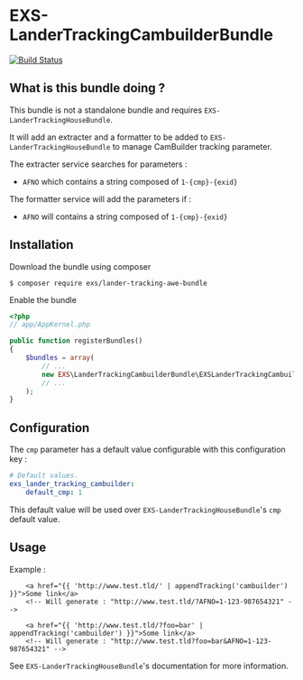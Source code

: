 # EXS-LanderTrackingCambuilderBundle

[![Build Status](https://travis-ci.org/ExSituMarketing/EXS-LanderTrackingCambuilderBundle.svg)](https://travis-ci.org/ExSituMarketing/EXS-LanderTrackingCambuilderBundle)

## What is this bundle doing ?

This bundle is not a standalone bundle and requires `EXS-LanderTrackingHouseBundle`.

It will add an extracter and a formatter to be added to `EXS-LanderTrackingHouseBundle` to manage CamBuilder tracking parameter.

The extracter service searches for parameters :
- `AFNO` which contains a string composed of `1-{cmp}-{exid}`

The formatter service will add the parameters if  :
- `AFNO` will contains a string composed of `1-{cmp}-{exid}`

## Installation

Download the bundle using composer

```
$ composer require exs/lander-tracking-awe-bundle
```

Enable the bundle

```php
<?php
// app/AppKernel.php

public function registerBundles()
{
    $bundles = array(
        // ...
        new EXS\LanderTrackingCambuilderBundle\EXSLanderTrackingCambuilderBundle(),
        // ...
    );
}
```

## Configuration

The `cmp` parameter has a default value configurable with this configuration key : 

```yml
# Default values.
exs_lander_tracking_cambuilder:
    default_cmp: 1
```

This default value will be used over `EXS-LanderTrackingHouseBundle`'s `cmp` default value.

## Usage

Example :
```twig
    <a href="{{ 'http://www.test.tld/' | appendTracking('cambuilder') }}">Some link</a>
    <!-- Will generate : "http://www.test.tld/?AFNO=1-123-987654321" -->
    
    <a href="{{ 'http://www.test.tld/?foo=bar' | appendTracking('cambuilder') }}">Some link</a>
    <!-- Will generate : "http://www.test.tld?foo=bar&AFNO=1-123-987654321" -->
```

See `EXS-LanderTrackingHouseBundle`'s documentation for more information.

